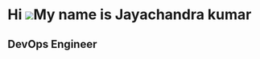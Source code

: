 # Hi  ![](https://user-images.githubusercontent.com/18350557/176309783-0785949b-9127-417c-8b55-ab5a4333674e.gif)My name is Jayachandra kumar
## DevOps Engineer
